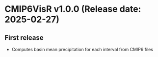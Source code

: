 

CMIP6VisR v1.0.0 (Release date: 2025-02-27)
================

First release
----------------
 * Computes basin mean precipitation for each interval from CMIP6 files
